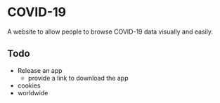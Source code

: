 # COVID-19

A website to allow people to browse COVID-19 data visually and easily.


## Todo

- Release an app
  - provide a link to download the app
- cookies
- worldwide
